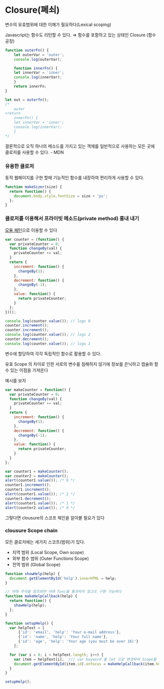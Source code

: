# Closure(폐쇠)

변수의 유효범위에 대한 이해가 필요하다(Lexical scoping)

Javascript는 함수도 리턴할 수 있다. ⇒ 함수를 포함하고 있는 상태인 Closure (함수 공장)

```jsx
function outerFn() {
	let outerVar = 'outer';
	console.log(outerVar);

	function innerFn() {
	let innerVar = 'inner';
	console.log(innerVar);
	}
	return innerFn;
}

let out = outerfn();
/* 
	outer
<return
	innerFn() {
	let innerVar = 'inner';
	console.log(innerVar);
	} 
*/
```

결론적으로 오직 하나의 메소드를 가지고 있는 객체를 일반적으로 사용하는 모든 곳에 클로저를 사용할 수 있다. - MDN

### 유용한 클로저

동적 웹페이지를 구현 할때 기능적인 함수를 내장하여 편리하게 사용할 수 있다.

```jsx
function makeSizer(size) {
  return function() {
    document.body.style.fontSize = size + 'px';
  };
}
```

### 클로저를 이용해서 프라이빗 메소드(private method) 흉내 내기

[모듈 패턴](https://yubylab.tistory.com/entry/%EB%94%94%EC%9E%90%EC%9D%B8-%ED%8C%A8%ED%84%B4-for-javascript-Module-Pattern)으로 이용할 수 있다

```jsx
var counter = (function() {
  var privateCounter = 0;
  function changeBy(val) {
    privateCounter += val;
  }
  return {
    increment: function() {
      changeBy(1);
    },
    decrement: function() {
      changeBy(-1);
    },
    value: function() {
      return privateCounter;
    }
  };
})();

console.log(counter.value()); // logs 0
counter.increment();
counter.increment();
console.log(counter.value()); // logs 2
counter.decrement();
console.log(counter.value()); // logs 1
```

변수에 할당하여 각각 독립적인 함수로 활용할 수 있다.

유효 Scope 의 차이로 인한 서로의 변수를 침해하지 않기에 정보를 은닉하고 캡슐화 할 수 있는 이점을 가져온다 

예시를 보자

```jsx
var makeCounter = function() {
  var privateCounter = 0;
  function changeBy(val) {
    privateCounter += val;
  }
  return {
    increment: function() {
      changeBy(1);
    },
    decrement: function() {
      changeBy(-1);
    },
    value: function() {
      return privateCounter;
    }
  }
};

var counter1 = makeCounter();
var counter2 = makeCounter();
alert(counter1.value()); /* 0 */
counter1.increment();
counter1.increment();
alert(counter1.value()); /* 2 */
counter1.decrement();
alert(counter1.value()); /* 1 */
alert(counter2.value()); /* 0 */
```

그렇다면 clousure의 스코프 체인을 알아볼 필요가 있다

### clousure Scope chain

모든 클로저에는 세가지 스코프(범위)가 있다.

- 지역 범위 (Local Scope, Own scope)
- 외부 함수 범위 (Outer Functions Scope)
- 전역 범위 (Global Scope)

```jsx
function showHelp(help) {
  document.getElementById('help').innerHTML = help;
}

// 아래 주석을 참조하면 아래 func을 통과하지 않고도 구현 가능하다
function makeHelpCallback(help) { 
  return function() {
    showHelp(help);
  };
}

function setupHelp() {
  var helpText = [
      {'id': 'email', 'help': 'Your e-mail address'},
      {'id': 'name', 'help': 'Your full name'},
      {'id': 'age', 'help': 'Your age (you must be over 16)'}
    ];

  for (var i = 0; i < helpText.length; i++) {
    var item = helpText[i];  /// var keyword 를 let 으로 변경하여 Scope를 변경하자
    document.getElementById(item.id).onfocus = makeHelpCallback(item.help);
  }
}

setupHelp();
```